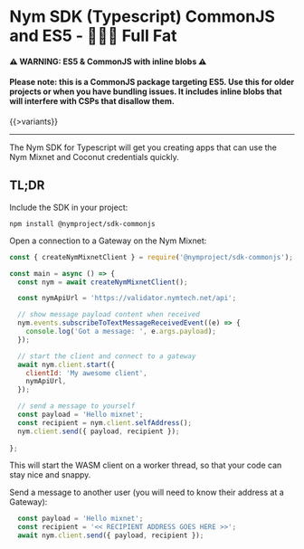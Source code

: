 # Nym SDK (Typescript) CommonJS and ES5 - 🥛🥛🥛 Full Fat

#### ⚠ WARNING: ES5 & CommonJS with inline blobs ⚠
#### Please note: this is a CommonJS package targeting ES5. Use this for older projects or when you have bundling issues. It includes inline blobs that will interfere with CSPs that disallow them.

{{>variants}}

----------------------------

The Nym SDK for Typescript will get you creating apps that can use the Nym Mixnet and Coconut credentials quickly.

## TL;DR

Include the SDK in your project:

```
npm install @nymproject/sdk-commonjs
```

Open a connection to a Gateway on the Nym Mixnet:

```js
const { createNymMixnetClient } = require('@nymproject/sdk-commonjs');

const main = async () => {
  const nym = await createNymMixnetClient();

  const nymApiUrl = 'https://validator.nymtech.net/api';

  // show message payload content when received 
  nym.events.subscribeToTextMessageReceivedEvent((e) => {
    console.log('Got a message: ', e.args.payload);
  });

  // start the client and connect to a gateway
  await nym.client.start({
    clientId: 'My awesome client',
    nymApiUrl,
  });

  // send a message to yourself
  const payload = 'Hello mixnet';
  const recipient = nym.client.selfAddress();
  nym.client.send({ payload, recipient });
  
};
```

This will start the WASM client on a worker thread, so that your code can stay nice and snappy.

Send a message to another user (you will need to know their address at a Gateway):

```ts
  const payload = 'Hello mixnet';
  const recipient = '<< RECIPIENT ADDRESS GOES HERE >>';
  await nym.client.send({ payload, recipient });
```

